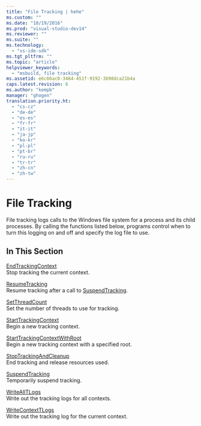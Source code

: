 ```yaml
---
title: "File Tracking | hehe"
ms.custom: ""
ms.date: "10/19/2016"
ms.prod: "visual-studio-dev14"
ms.reviewer: ""
ms.suite: ""
ms.technology: 
  - "vs-ide-sdk"
ms.tgt_pltfrm: ""
ms.topic: "article"
helpviewer_keywords: 
  - "msbuild, file tracking"
ms.assetid: e6c66ac0-3464-451f-9192-3b98dca21b4a
caps.latest.revision: 6
ms.author: "kempb"
manager: "ghogen"
translation.priority.ht: 
  - "cs-cz"
  - "de-de"
  - "es-es"
  - "fr-fr"
  - "it-it"
  - "ja-jp"
  - "ko-kr"
  - "pl-pl"
  - "pt-br"
  - "ru-ru"
  - "tr-tr"
  - "zh-cn"
  - "zh-tw"
---
```

# File Tracking
File tracking logs calls to the Windows file system for a process and its child processes. By calling the functions listed below, programs control when to turn this logging on and off and specify the log file to use.  
  
## In This Section  
 [EndTrackingContext](../reference/endtrackingcontext.md)  
 Stop tracking the current context.  
  
 [ResumeTracking](../reference/resumetracking.md)  
 Resume tracking after a call to [SuspendTracking](../reference/suspendtracking.md).  
  
 [SetThreadCount](../reference/setthreadcount.md)  
 Set the number of threads to use for tracking.  
  
 [StartTrackingContext](../reference/starttrackingcontext.md)  
 Begin a new tracking context.  
  
 [StartTrackingContextWithRoot](../reference/starttrackingcontextwithroot.md)  
 Begin a new tracking context with a specified root.  
  
 [StopTrackingAndCleanup](../reference/stoptrackingandcleanup.md)  
 End tracking and release resources used.  
  
 [SuspendTracking](../reference/suspendtracking.md)  
 Temporarily suspend tracking.  
  
 [WriteAllTLogs](../reference/writealltlogs.md)  
 Write out the tracking logs for all contexts.  
  
 [WriteContextTLogs](../reference/writecontexttlogs.md)  
 Write out the tracking log for the current context.